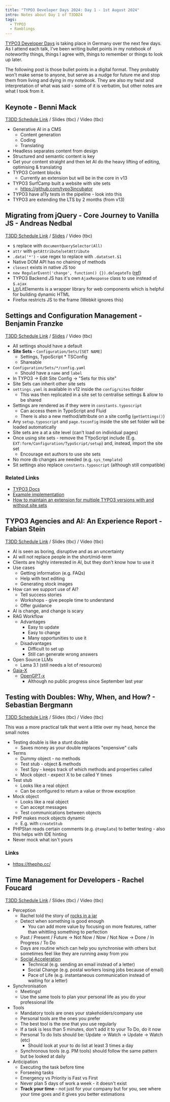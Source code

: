 ```yaml
---
title: "TYPO3 Developer Days 2024: Day 1 - 1st August 2024"
intro: Notes about Day 1 of T3DD24
tags:
  - TYPO3
  - Ramblings
---
```


[TYPO3 Developer Days](https://t3dd24.typo3.com/) is taking place in Germany over the next few days. As I attend each talk, I've been writing bullet points in my notebook of noteworthy things, things I agree with, things to remember or things to look up later.

The following post is those bullet points in a digital format. They probably won't make sense to anyone, but serve as a nudge for future me and stop them from living and dying in my notebook. They are also my twist and interpretation of what was said - some of it is verbatim, but other notes are what I took from it.

## Keynote - Benni Mack

[T3DD Schedule Link](https://t3dd24.typo3.com/program/sessions/keynote-808) / Slides (tbc) / Video (tbc)

- Generative AI in a CMS
	- Content generation
	- Coding
	- Translating
- Headless separates content from design
- Structured and semantic content is key
- Get your content straight and then let AI do the heavy lifting of editing, optimising & translating
- TYPO3 Content blocks
	- Currently an extension but will be in the core in v13
- TYPO3 SurfCamp built a website with site sets
	- https://github.com/typo3incubator
- TYPO3 have a11y tests in the pipeline - look into this
- TYPO3 are extending the LTS by 2 months (from v13)

## Migrating from jQuery - Core Journey to Vanilla JS - Andreas Nedbal

[T3DD Schedule Link](https://t3dd24.typo3.com/program/sessions/migrating-from-jquery-core-journey-to-vanilla-js-775) / [Slides](https://www.slideshare.net/slideshow/migrating-from-jquery-core-journey-to-vanilla-js/270669719) / Video (tbc)

- `$` replace with `documentQuerySelector(All)`
- `attr` with `getAttribute`/`setAttribute`
- `.data('*')` - use regex to replace with `.datatset.$1`
- Native DOM API has no chaining of methods
- `closest` exists in native JS too
- `new RegularEvent('change', function() {}).delegateTo` ([ref](https://docs.typo3.org/m/typo3/reference-coreapi/main/en-us/ApiOverview/Events/JavaScript/Index.html))
- TYPO3 Backend JS has it's own `AjaxResponse` class to use instead of `$.ajax`
- [Lit](https://lit.dev/)/LitElements is a wrapper library for web components which is helpful for building dynamic HTML
- Firefox restricts JS to the frame (Webkit ignores this)

## Settings and Configuration Management - Benjamin Franzke

[T3DD Schedule Link](https://t3dd24.typo3.com/program/sessions/settings-and-configuration-management-810) / [Slides](https://docs.google.com/presentation/d/11H_FuNmwV-PXeo6AXqBpRSHaw9ANvwZhKjPah830WcY/edit) / Video (tbc)

- All settings should have a default
- **Site Sets** - `Configuration/Sets/[SET NAME]`
	- Settings, TypoScript * TSConfig
	- Shareable
- `Configuration/Sets/*/config.yaml`
	- Should have a `name` and `label`
- In TYPO3 -> Edit Site Config -> "Sets for this site"
- Site Sets can inherit other site sets
- `settings.yaml` is available in v12 inside the `config/sites` folder
	- This was then replicated in a site set to centralise settings & allow to be shared
- Settings are rendered as if they were in `constants.typoscript`
	- Can access them in TypoScript and Fluid
	- There is also a new method/attribute on a site config (`getSettings()`)
- Any `setup.typoscript` and `page.tsconfig` inside the site set folder will be loaded automatically
- Site sets are a at a site level (can't load on individual pages)
- Once using site sets - remove the TYpoScript include (E.g. `EXT:form/Configuration/TypoScript/setup`) and, instead, import the site set
	- Encourage ext authors to use site sets
- No more db changes are needed (e.g. `sys_template`)
- Sit settings also replace `constants.typoscript` (although still compatible)

### Related Links

- [TYPO3 Docs](ttps://docs.typo3.org/m/typo3/tutorial-sitepackage/main/en-us/ExtensionConfiguration/Index.html#site_set)
- [Example implementation](https://packagist.org/packages/t3docs/site-package)
- [How to maintain an extension for multiple TYPO3 versions with and without site sets](https://brotkrueml.dev/how-to-maintain-an-extension-for-multiple-typo3-versions-with-and-without-site-sets/)

## TYPO3 Agencies and AI: An Experience Report - Fabian Stein

[T3DD Schedule Link](https://t3dd24.typo3.com/program/sessions/typo3-agencies-and-ai-an-experience-report-764) / Slides (tbc) / Video (tbc)

- AI is seen as boring, disruptive and as an uncertainty
- AI will not replace people in the short/mid-term
- Clients are highly interested in AI, but they don't know how to use it
- Use cases
	- Getting information (e.g. FAQs)
	- Help with text editing
	- Generating stock images
- How can we support use of AI?
	- Tell success stories
	- Workshops - give people time to understand
	- Offer guidance
- AI is change, and change is scary
- RAG Workflow
	- Advantages
		- Easy to update
		- Easy to change
		- Many opportunities to use it
	- Disadvantages
		- Difficult to set up
		- Still can generate wrong answers
- Open Source LLMs
	- Lama 3.1 (still needs a lot of resources)
- [Gaia-X](https://gaia-x.eu/)
	- [OpenGPT-x](https://opengpt-x.de/en/)
		- Although no public progress since September last year


## Testing with Doubles: Why, When, and How? - Sebastian Bergmann

[T3DD Schedule Link](https://t3dd24.typo3.com/program/sessions/testing-with-doubles-why-when-and-how-777) / Slides (tbc) / Video (tbc)

This was a more practical talk that went a little over my head, hence the small notes

- Testing double is like a stunt double
	- Saves money as your double replaces "expensive" calls
- Terms
	- Dummy object - no methods
	- Test stub - object & methods
	- Test Spy - keeps track of which methods and properties called
	- Mock object - expect X to be called Y times
- Test stub
	- Looks like a real object
	- Can be configured to return a value or throw exception
- Mock object
	- Looks like a real object
	- Can accept messages
	- Test communications between objects
- PHP makes mock objects dynamic
	- E.g. with `createStub`
- PHPStan reads certain comments (e.g. `@template`) to better testing - also this helps with IDE hinting
- Never mock what isn't yours

### Links

- https://thephp.cc/

## Time Management for Developers - Rachel Foucard

[T3DD Schedule Link](https://t3dd24.typo3.com/program/sessions/time-management-for-developers-794) / Slides (tbc) / Video (tbc)

- Perception
	- Rachel told the story of [rocks in a jar](https://www.youtube.com/watch?v=cPgMeKfQFq8)
	- Detect when something is good enough
		- You can add more value by focusing on more features, rather than whittling something to perfection
	- Past / Present / Future -> Not Now / Now / Not Now -> Done / In Progress / To Do
	- Days are routine which can help you synchronise with others but sometimes feel like they are running away from you
	- [Social Acceleration](https://cup.columbia.edu/book/social-acceleration/9780231148344)
		- Technical (e.g. sending an email instead of a letter)
		- Social Change (e.g. postal workers losing jobs because of email)
		- Pace of Life (e.g. instantaneous communication instead of waiting for a letter)
- Synchronisation
	- Meetings!
	- Use the same tools to plan your personal life as you do your professional life
- Tools
	- Mandatory tools are ones your stakeholders/company use
	- Personal tools are the ones you prefer
	- The best tool is the one that you use regularly
	- If a task is less than 5 minutes, don't add it to your To Do, do it now
	- Personal To do lists should be: Update -> Watch -> Update -> Watch (etc)
		- Should look at your to do list at least 3 times a day
	- Synchronous tools (e.g. PM tools) should follow the same pattern but be looked at daily
- Anticipation
	- Executing the task before time
	- Forseeing tasks
	- Emergency vs Priority is Fast vs First
	- Never plan 5 days of work a week - it doesn't exist
	- **Track your time** - not just for your company but for you, see where your time goes and it gives you better estimations

